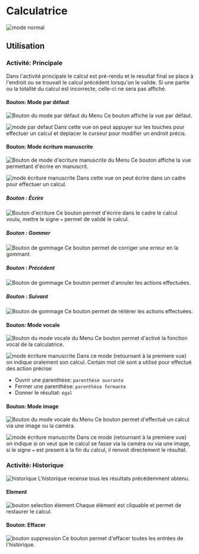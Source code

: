 # Calculatrice

![mode normal](https://raw.githubusercontent.com/warkenji/uc-901-calculatrice/master/img/choix1.png)

## Utilisation
### Activité: Principale
Dans l'activité principale le calcul est pré-rendu et le resultat final se place à l'endroit ou se trouvait le calcul précédent lorsqu'on le valide. Si une partie ou la totalité du calcul est incorrecte, celle-ci ne sera pas affiché.

#### Bouton: Mode par défaut
![Bouton du mode par défaut du Menu](https://raw.githubusercontent.com/warkenji/uc-901-calculatrice/master/img/menu_normal.png)
Ce bouton affiche la vue par défaut.

![mode par defaut](https://raw.githubusercontent.com/warkenji/uc-901-calculatrice/master/img/choix1.png)
Dans cette vue on peut appuyer sur les touches pour effectuer un calcul et deplacer le curseur pour modifier un endroit précis.

#### Bouton: Mode écriture manuscrite
![Bouton de mode d'ecriture manuscrite du Menu](https://raw.githubusercontent.com/warkenji/uc-901-calculatrice/master/img/menu_handwritting.png)
Ce bouton affiche la vue permettant d'écrire en manuscrit.

![mode écriture manuscrite](https://raw.githubusercontent.com/warkenji/uc-901-calculatrice/master/img/choix1.png)
Dans cette vue on peut écrire dans un cadre pour effectuer un calcul.

##### Bouton : Écrire
![Bouton d'ecriture](https://raw.githubusercontent.com/warkenji/uc-901-calculatrice/master/img/handwritting_ecrire.png)
Ce bouton permet d'écrire dans le cadre le calcul voulu, mettre le signe `=` permet de validé le calcul.

##### Bouton : Gommer
![Bouton de gommage](https://raw.githubusercontent.com/warkenji/uc-901-calculatrice/master/img/handwritting_effacer.png)
Ce bouton permet de corriger une erreur en la gommant.

##### Bouton : Précédent
![Bouton de gommage](https://raw.githubusercontent.com/warkenji/uc-901-calculatrice/master/img/handwritting_precedent.png)
Ce bouton permet d'annuler les actions effectuées.

##### Bouton : Suivant
![Bouton de gommage](https://raw.githubusercontent.com/warkenji/uc-901-calculatrice/master/img/handwritting_suivant.png)
Ce bouton permet de réitérer les actions effectuées.

#### Bouton: Mode vocale
![Bouton du mode vocale du Menu](https://raw.githubusercontent.com/warkenji/uc-901-calculatrice/master/img/menu_micro.png)
Ce bouton permet d'activé la fonction vocal de la calculatrice.

![mode écriture manuscrite](https://raw.githubusercontent.com/warkenji/uc-901-calculatrice/master/img/choix3.png)
Dans ce mode (retournant à la premiere vue) on indique oralement son calcul.
Certain mot clé sont a utilisé pour effectué des action précise:

- Ouvrir une parenthèse: `parenthèse ouvrante`
- Fermer une parenthèse: `parenthèse fermante`
- Donner le résultat: `égal`

#### Bouton: Mode image
![Bouton du mode vocale du Menu](https://raw.githubusercontent.com/warkenji/uc-901-calculatrice/master/img/menu_photo.png)
Ce bouton permet d'effectué un calcul via une image ou la caméra.

![mode écriture manuscrite](https://raw.githubusercontent.com/warkenji/uc-901-calculatrice/master/img/choix3.png)
Dans ce mode (retournant à la premiere vue) on indique si on veut que le calcul se fasse via la caméra ou via une image, si le signe `=` est present à la fin du calcul, il renvoit directement le résultat.

### Activité: Historique
![historique](https://raw.githubusercontent.com/warkenji/uc-901-calculatrice/master/img/historique.png)
L'historique recense tous les résultats précédemment obtenu.

#### Element
![bouton selection élement](https://raw.githubusercontent.com/warkenji/uc-901-calculatrice/master/img/item_historique.png)
Chaque élément est cliquable et permet de restaurer le calcul.

#### Bouton: Effacer
![bouton suppression](https://raw.githubusercontent.com/warkenji/uc-901-calculatrice/master/img/suppression_historique.png)
Ce bouton permet d'effacer toutes les entrées de l'historique.
